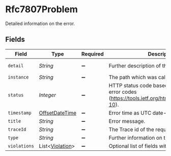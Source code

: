# Rfc7807Problem

Detailed information on the error.


## Fields

| Field                                                                                                 | Type                                                                                                  | Required                                                                                              | Description                                                                                           | Example                                                                                               |
| ----------------------------------------------------------------------------------------------------- | ----------------------------------------------------------------------------------------------------- | ----------------------------------------------------------------------------------------------------- | ----------------------------------------------------------------------------------------------------- | ----------------------------------------------------------------------------------------------------- |
| `detail`                                                                                              | *String*                                                                                              | :heavy_minus_sign:                                                                                    | Further description of the error pattern.                                                             | JSON parse error                                                                                      |
| `instance`                                                                                            | *String*                                                                                              | :heavy_minus_sign:                                                                                    | The path which was called.                                                                            |                                                                                                       |
| `status`                                                                                              | *Integer*                                                                                             | :heavy_minus_sign:                                                                                    | HTTP status code based on the following error codes (https://tools.ietf.org/html/rfc2616#section-10). | 400                                                                                                   |
| `timestamp`                                                                                           | [OffsetDateTime](https://docs.oracle.com/javase/8/docs/api/java/time/OffsetDateTime.html)             | :heavy_minus_sign:                                                                                    | Error time as UTC date-time.                                                                          |                                                                                                       |
| `title`                                                                                               | *String*                                                                                              | :heavy_minus_sign:                                                                                    | Error message.                                                                                        | Bad Request                                                                                           |
| `traceId`                                                                                             | *String*                                                                                              | :heavy_minus_sign:                                                                                    | The Trace id of the request.                                                                          | avx1234asd                                                                                            |
| `type`                                                                                                | *String*                                                                                              | :heavy_minus_sign:                                                                                    | Further information on the error.                                                                     |                                                                                                       |
| `violations`                                                                                          | List<[Violation](../../models/shared/Violation.md)>                                                   | :heavy_minus_sign:                                                                                    | Optional list of fields with incorrect content.                                                       |                                                                                                       |